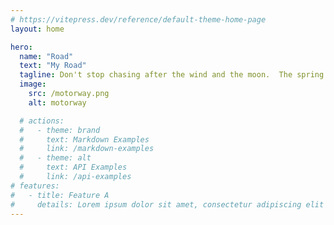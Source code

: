 ```yaml
---
# https://vitepress.dev/reference/default-theme-home-page
layout: home

hero:
  name: "Road"
  text: "My Road"
  tagline: Don't stop chasing after the wind and the moon.  The spring mountains are at the end of the plain.
  image:
    src: /motorway.png
    alt: motorway

  # actions:
  #   - theme: brand
  #     text: Markdown Examples
  #     link: /markdown-examples
  #   - theme: alt
  #     text: API Examples
  #     link: /api-examples
# features:
#   - title: Feature A
#     details: Lorem ipsum dolor sit amet, consectetur adipiscing elit
---
```

